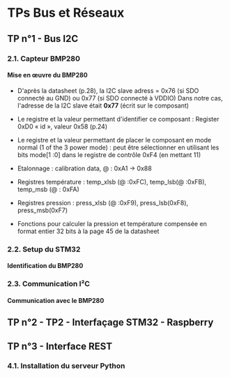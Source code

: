 # TPs Bus et Réseaux

## TP n°1 - Bus I2C

### 2.1. Capteur BMP280
#### Mise en œuvre du BMP280

* D'après la datasheet (p.28), la I2C slave adress = 0x76 (si SDO connecté au GND) ou 0x77 (si SDO connecté à VDDIO)
Dans notre cas, l'adresse de la I2C slave était **0x77** (écrit sur le composant)

* Le registre et la valeur permettant d'identifier ce composant : Register 0xD0 « id », valeur 0x58 (p.24)

* Le registre et la valeur permettant de placer le composant en mode normal (1 of the 3 power mode) : peut être sélectionner en utilisant les bits mode[1 :0] dans le registre de contrôle 0xF4 (en mettant 11)

* Etalonnage : calibration data, @ : 0xA1 -> 0x88 

* Registres température : temp_xlsb (@ :0xFC), temp_lsb(@ :0xFB), temp_msb (@ : 0xFA)

* Registres pression : press_xlsb (@ :0xF9), press_lsb(0xF8), press_msb(0xF7)

* Fonctions pour calculer la pression et température compensée en format entier 32 bits à la page 45 de la datasheet


### 2.2. Setup du STM32
#### Identification du BMP280

### 2.3. Communication I²C
#### Communication avec le BMP280


## TP n°2 - TP2 - Interfaçage STM32 - Raspberry

## TP n°3 - Interface REST
### 4.1. Installation du serveur Python


